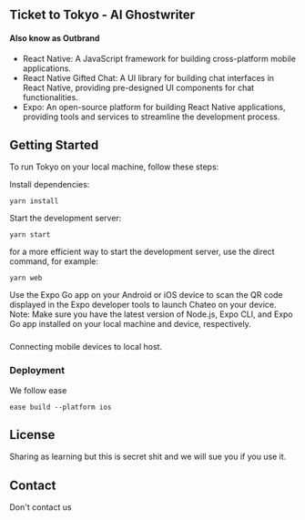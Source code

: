 ## Ticket to Tokyo - AI Ghostwriter
#### Also know as Outbrand

- React Native: A JavaScript framework for building cross-platform mobile applications.
- React Native Gifted Chat: A UI library for building chat interfaces in React Native, providing pre-designed UI components for chat functionalities.
- Expo: An open-source platform for building React Native applications, providing tools and services to streamline the development process.

## Getting Started
To run Tokyo on your local machine, follow these steps:

Install dependencies: 

```
yarn install
```

Start the development server: 

```
yarn start
```
for a more efficient way to start the development server, use the direct command, for example: 
``` 
yarn web
```

Use the Expo Go app on your Android or iOS device to scan the QR code displayed in the Expo developer tools to launch Chateo on your device.
Note: Make sure you have the latest version of Node.js, Expo CLI, and Expo Go app installed on your local machine and device, respectively.

###
Connecting mobile devices to local host.

### Deployment
We follow ease
```
ease build --platform ios
```

## License
Sharing as learning but this is secret shit and we will sue you if you use it.

## Contact
Don't contact us
